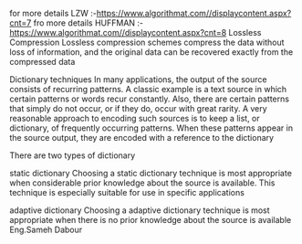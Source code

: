 for more details LZW :-https://www.algorithmat.com//displaycontent.aspx?cnt=7
fro more details HUFFMAN :-https://www.algorithmat.com//displaycontent.aspx?cnt=8
Lossless Compression
Lossless compression schemes compress the data without loss of information, and the original data can be recovered exactly from the compressed data

Dictionary techniques
In many applications, the output of the source consists of recurring patterns. A classic example is a text source in which certain patterns or words recur constantly. Also, there are certain patterns that simply do not occur, or if they do, occur with great rarity. A very reasonable approach to encoding such sources is to keep a list, or dictionary, of frequently occurring patterns. When these patterns appear in the source output, they are encoded with a reference to the dictionary

There are two types of dictionary

static dictionary
Choosing a static dictionary technique is most appropriate when considerable prior knowledge about the source is available. This technique is especially suitable for use in specific applications

adaptive dictionary
Choosing a adaptive dictionary technique is most appropriate when there is no prior knowledge about the source is available
Eng.Sameh Dabour
